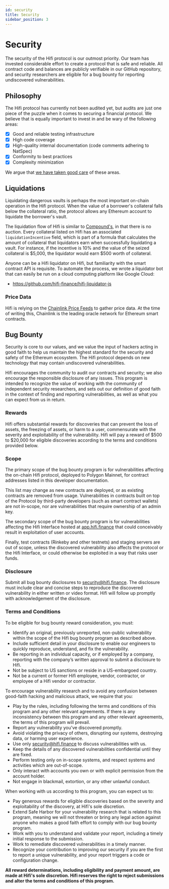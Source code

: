 ```yaml
---
id: security
title: Security
sidebar_position: 3
---
```


# Security

The security of the Hifi protocol is our outmost priority. Our team has invested considerable effort to create a
protocol that is safe and reliable. All contract code and balances are publicly verifiable in our GitHub repository, and
security researchers are eligible for a bug bounty for reporting undiscovered vulnerabilities.

## Philosophy

The Hifi protocol has currently not been audited yet, but audits are just one piece of the puzzle when it comes to securing a
financial protocol. We believe that is equally important to invest in and be wary of the following areas:

- [x] Good and reliable testing infrastructure
- [x] High code coverage
- [x] High-quality internal documentation (code comments adhering to NatSpec)
- [x] Conformity to best practices
- [x] Complexity minimization

We argue that [we have taken good care](https://twitter.com/PaulRBerg/status/1467253180484317186) of these areas.

## Liquidations

Liquidating dangerous vaults is perhaps the most important on-chain operation in the Hifi protocol. When the value of a
borrower's collateral falls below the collateral ratio, the protocol allows any Ethereum account to liquidate the
borrower's vault.

The liquidation flow of Hifi is similar to [Compound's](https://compound.finance/), in that there is no auction. Every collateral listed on Hifi has
an associated `liquidationIncentive` field, which is part of a formula that calculates the amount of collateral that
liquidators earn when successfully liquidating a vault. For instance, if the incentive is 10% and the value of the
seized collateral is $5,000, the liquidator would earn $500 worth of collateral.

Anyone can be a Hifi liquidator on Hifi, but familiarity with the smart contract API is requisite. To automate the
process, we wrote a liquidator bot that can easily be run on a cloud computing platform like Google Cloud:

- https://github.com/hifi-finance/hifi-liquidator-js

### Price Data

Hifi is relying on the [Chainlink Price Feeds](https://docs.chain.link/) to gather price data. At the time of writing this, Chainlink is the leading
oracle network for Ethereum smart contracts.

## Bug Bounty

Security is core to our values, and we value the input of hackers acting in good faith to help us maintain the highest
standard for the security and safety of the Ethereum ecosystem. The Hifi protocol depends on new technology that may
contain undiscovered vulnerabilities.

Hifi encourages the community to audit our contracts and security; we also encourage the responsible disclosure of any issues. This program is intended to recognize the value of working with the community of independent security researchers, and sets out our definition of good faith in the context of finding and reporting vulnerabilities, as well as what you can expect from us in return.

### Rewards

Hifi offers substantial rewards for discoveries that can prevent the loss of assets, the freezing of assets, or harm to
a user, commensurate with the severity and exploitability of the vulnerability. Hifi will pay a reward of $500 to
\$20,000 for eligible discoveries according to the terms and conditions provided below.

### Scope

The primary scope of the bug bounty program is for vulnerabilities affecting the on-chain Hifi protocol, deployed to
Polygon Mainnet, for contract addresses listed in this developer documentation.

This list may change as new contracts are deployed, or as existing contracts are removed from usage. Vulnerabilities in
contracts built on top of the Protocol by third-party developers (such as smart contract wallets) are not in-scope, nor
are vulnerabilities that require ownership of an admin key.

The secondary scope of the bug bounty program is for vulnerabilities affecting the Hifi Interface hosted at
[app.hifi.finance](https://app.hifi.finance) that could conceivably result in exploitation of user accounts.

Finally, test contracts (Rinkeby and other testnets) and staging servers are out of scope, unless the discovered
vulnerability also affects the protocol or the Hifi Interface, or could otherwise be exploited in a way that risks user
funds.

### Disclosure

Submit all bug bounty disclosures to [security@hifi.finance](mailto:security@hifi.finance). The disclosure must include
clear and concise steps to reproduce the discovered vulnerability in either written or video format. Hifi will follow up
promptly with acknowledgement of the disclosure.

### Terms and Conditions

To be eligible for bug bounty reward consideration, you must:

- Identify an original, previously unreported, non-public vulnerability within the scope of the Hifi bug bounty program as
  described above.
- Include sufficient detail in your disclosure to enable our engineers to quickly reproduce, understand,
  and fix the vulnerability.
- Be reporting in an individual capacity, or if employed by a company, reporting with the company’s written approval to submit a disclosure to Hifi.
- Not be subject to US sanctions or reside in a US-embargoed country.
- Not be a current or former Hifi employee, vendor, contractor, or employee of a Hifi
  vendor or contractor.

To encourage vulnerability research and to avoid any confusion between good-faith hacking and malicious attack, we
require that you:

- Play by the rules, including following the terms and conditions of this program and any other relevant agreements. If there is any inconsistency between this program and any other relevant agreements, the terms of this program will prevail.
- Report any vulnerability you've discovered promptly.
- Avoid violating the privacy of others, disrupting our systems, destroying data, or harming user experience.
- Use only [security@hifi.finance](mailto:security@hifi.finance) to discuss vulnerabilities with us.
- Keep the details of any discovered vulnerabilities confidential until they are fixed.
- Perform testing only on in-scope systems, and respect systems and activities which are out-of-scope.
- Only interact with accounts you own or with explicit permission from the account holder.
- Not engage in blackmail, extortion, or any other unlawful conduct.

When working with us according to this program, you can expect us to:

- Pay generous rewards for eligible discoveries based on the severity and exploitability of the discovery, at Hifi's sole discretion.
- Extend Safe Harbor for your vulnerability research that is related to this program, meaning we will not threaten or bring any legal action against anyone who makes a good faith effort to comply with our bug bounty program.
- Work with you to understand and validate your report, including a timely initial response to the submission.
- Work to remediate discovered vulnerabilities in a timely manner.
- Recognize your contribution to improving our security if you are the first to report a unique vulnerability, and your
  report triggers a code or configuration change.

**All reward determinations, including eligibility and payment amount, are made at Hifi's sole discretion. Hifi reserves the right to reject submissions and alter the terms and conditions of this program.**
